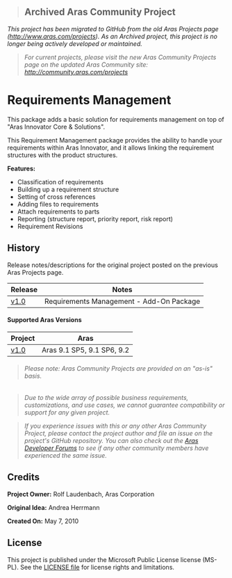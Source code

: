 >## Archived Aras Community Project
*This project has been migrated to GitHub from the old Aras Projects page (http://www.aras.com/projects). As an Archived project, this project is no longer being actively developed or maintained.*

>*For current projects, please visit the new Aras Community Projects page on the updated Aras Community site: http://community.aras.com/projects*

# Requirements Management

This package adds a basic solution for requirements management on top of "Aras Innovator Core & Solutions".

This Requirement Management package provides the ability to handle your requirements within Aras Innovator, and it allows linking the requirement structures with the product structures.

**Features:**

* Classification of requirements
* Building up a requirement structure
* Setting of cross references
* Adding files to requirements
* Attach requirements to parts
* Reporting (structure report, priority report, risk report)
* Requirement Revisions

## History

Release notes/descriptions for the original project posted on the previous Aras Projects page.

Release | Notes
--------|--------
[v1.0](https://github.com/ArasLabs/requirements-management/releases/tag/v1.0) | Requirements Management - Add-On Package

#### Supported Aras Versions

Project | Aras
--------|------
[v1.0](https://github.com/ArasLabs/requirements-management/releases/tag/v1.0) | Aras 9.1 SP5, 9.1 SP6, 9.2

> ###### *Please note: Aras Community Projects are provided on an "as-is" basis.*

>*Due to the wide array of possible business requirements, customizations, and use cases, we cannot guarantee compatibility or support for any given project.*

>*If you experience issues with this or any other Aras Community Project, please contact the project author and file an issue on the project's GitHub repository. You can also check out the [Aras Developer Forums](http://community.aras.com/forums/) to see if any other community members have experienced the same issue.*

## Credits

**Project Owner:** Rolf Laudenbach, Aras Corporation

**Original Idea:** Andrea Herrmann

**Created On:** May 7, 2010

## License

This project is published under the Microsoft Public License license (MS-PL). See the [LICENSE file](./LICENSE.md) for license rights and limitations.
